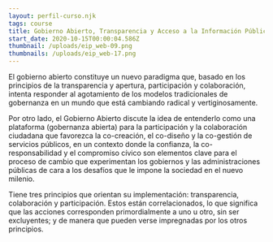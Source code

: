 ```yaml
---
layout: perfil-curso.njk
tags: course
title: Gobierno Abierto, Transparencia y Acceso a la Información Pública
start_date: 2020-10-15T00:00:04.586Z
thumbnail: /uploads/eip_web-09.png
thumbnails: /uploads/eip_web-17.png
---
```

El gobierno abierto constituye un nuevo paradigma que, basado en los principios de la transparencia y apertura, participación y colaboración, intenta responder al agotamiento de los modelos tradicionales de gobernanza en un mundo que está cambiando radical y vertiginosamente.

Por otro lado, el Gobierno Abierto discute la idea de entenderlo como una plataforma (gobernanza abierta) para la participación y la colaboración ciudadana que favorezca la co-creación, el co-diseño y la co-gestión de servicios públicos, en un contexto donde la confianza, la co-responsabilidad y el compromiso cívico son elementos clave para el proceso de cambio que experimentan los gobiernos y las administraciones públicas de cara a los desafíos que le impone la sociedad en el nuevo milenio.

Tiene tres principios que orientan su implementación: transparencia, colaboración y participación. Estos están correlacionados, lo que significa que las acciones corresponden primordialmente a uno u otro, sin ser excluyentes; y de manera que pueden verse impregnadas por los otros principios.

```

```